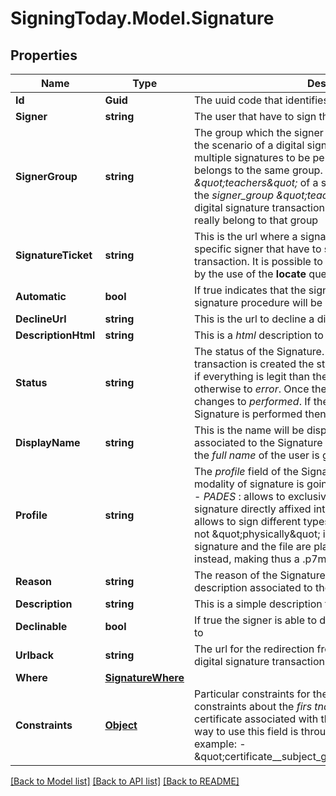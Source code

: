 
# SigningToday.Model.Signature

## Properties

Name | Type | Description | Notes
------------ | ------------- | ------------- | -------------
**Id** | **Guid** | The uuid code that identifies the Signature | [optional] 
**Signer** | **string** | The user that have to sign the digital signature transaction | [optional] 
**SignerGroup** | **string** | The group which the signer belongs. This field is used in the scenario of a digital signature transaction that has multiple signatures to be performed, where the signers belongs to the same group. Let&#39;s think to the group _\&quot;teachers\&quot;_ of a school. Thus is possible to add the _signer_group_ _\&quot;teachers\&quot;_ as signers of the digital signature transaction without worrying about who really belong to that group | [optional] 
**SignatureTicket** | **string** | This is the url where a signature tray is predisposed for a specific signer that have to sign a specific digital signature transaction. It is possible to set the signature tray language by the use of the **locate** query string - e.g. *?locate&#x3D;en*  | [optional] 
**Automatic** | **bool** | If true indicates that the signer is an _automatic_ one, thus the signature procedure will be different from a regular signer | [optional] 
**DeclineUrl** | **string** | This is the url to decline a digital signature transaction | [optional] 
**DescriptionHtml** | **string** | This is a _html_ description to attach with the Signature | [optional] 
**Status** | **string** | The status of the Signature. As the digital signature transaction is created the status of the Signature is _waiting_, if everything is legit than the status changes to _pending_, otherwise to _error_. Once the Signature is made the status changes to _performed_. If the DST expires before the Signature is performed then the status changes to _expired_ | [optional] 
**DisplayName** | **string** | This is the name will be displayed on the signature tray associated to the Signature has to be performed. Usually is the _full name_ of the user is going to sign | [optional] 
**Profile** | **string** | The _profile_ field of the Signature object specifies the modality of signature is going to be performed, and can be:   - _PADES_ : allows to exclusively sign a pdf file with the signature     directly affixed into the document;   - _CADES_ : allows to sign different types of documents; the signature     is not \&quot;physically\&quot; into the document but the signature and the file     are placed together in an envelope instead, making thus a .p7m extension.  | [optional] 
**Reason** | **string** | The reason of the Signature, or rather a motivational description associated to the Signature | [optional] 
**Description** | **string** | This is a simple description to attach with the Signature | [optional] 
**Declinable** | **bool** | If true the signer is able to decline the Signature if he wants to | [optional] 
**Urlback** | **string** | The url for the redirection from Signature tray when the digital signature transaction is completed or annulled | [optional] 
**Where** | [**SignatureWhere**](SignatureWhere.md) |  | [optional] 
**Constraints** | [**Object**](.md) | Particular constraints for the Signature. For example constraints about the _firs tname_ or _last name_ of the certificate associated with the identity is going to sign. The way to use this field is through the _django lookups_, for example:   - \&quot;certificate__subject_givenName__iexact&#x3D;JOHN\&quot;  | [optional] 

[[Back to Model list]](../README.md#documentation-for-models)
[[Back to API list]](../README.md#documentation-for-api-endpoints)
[[Back to README]](../README.md)

